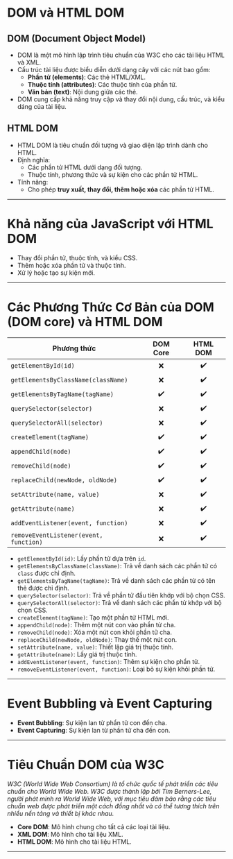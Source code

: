 # DOM và HTML DOM

## DOM (Document Object Model)

-   DOM là một mô hình lập trình tiêu chuẩn của W3C cho các tài liệu HTML và XML.
-   Cấu trúc tài liệu được biểu diễn dưới dạng cây với các nút bao gồm:
    -   **Phần tử (elements)**: Các thẻ HTML/XML.
    -   **Thuộc tính (attributes)**: Các thuộc tính của phần tử.
    -   **Văn bản (text)**: Nội dung giữa các thẻ.
-   DOM cung cấp khả năng truy cập và thay đổi nội dung, cấu trúc, và kiểu dáng của tài liệu.

## HTML DOM

-   HTML DOM là tiêu chuẩn đối tượng và giao diện lập trình dành cho HTML.
-   Định nghĩa:
    -   Các phần tử HTML dưới dạng đối tượng.
    -   Thuộc tính, phương thức và sự kiện cho các phần tử HTML.
-   Tính năng:
    -   Cho phép **truy xuất, thay đổi, thêm hoặc xóa** các phần tử HTML.

---

# Khả năng của JavaScript với HTML DOM

-   Thay đổi phần tử, thuộc tính, và kiểu CSS.
-   Thêm hoặc xóa phần tử và thuộc tính.
-   Xử lý hoặc tạo sự kiện mới.

---

# Các Phương Thức Cơ Bản của DOM (DOM core) và HTML DOM

| Phương thức                            | DOM Core   | HTML DOM   |
|----------------------------------------|:----------:|:----------:|
| `getElementById(id)`                   | ❌         | ✔️        |
| `getElementsByClassName(className)`    | ❌         | ✔️        |
| `getElementsByTagName(tagName)`        | ✔️         | ✔️        |
| `querySelector(selector)`              | ❌         | ✔️        |
| `querySelectorAll(selector)`           | ❌         | ✔️        |
| `createElement(tagName)`               | ✔️         | ✔️        |
| `appendChild(node)`                    | ✔️         | ✔️        |
| `removeChild(node)`                    | ✔️         | ✔️        |
| `replaceChild(newNode, oldNode)`       | ✔️         | ✔️        |
| `setAttribute(name, value)`            | ❌         | ✔️        |
| `getAttribute(name)`                   | ❌         | ✔️        |
| `addEventListener(event, function)`    | ❌         | ✔️        |
| `removeEventListener(event, function)` | ❌         | ✔️        |

-   `getElementById(id)`: Lấy phần tử dựa trên `id`.
-   `getElementsByClassName(className)`: Trả về danh sách các phần tử có `class` được chỉ định.
-   `getElementsByTagName(tagName)`: Trả về danh sách các phần tử có tên thẻ được chỉ định.
-   `querySelector(selector)`: Trả về phần tử đầu tiên khớp với bộ chọn CSS.
-   `querySelectorAll(selector)`: Trả về danh sách các phần tử khớp với bộ chọn CSS.
-   `createElement(tagName)`: Tạo một phần tử HTML mới.
-   `appendChild(node)`: Thêm một nút con vào phần tử cha.
-   `removeChild(node)`: Xóa một nút con khỏi phần tử cha.
-   `replaceChild(newNode, oldNode)`: Thay thế một nút con.
-   `setAttribute(name, value)`: Thiết lập giá trị thuộc tính.
-   `getAttribute(name)`: Lấy giá trị thuộc tính.
-   `addEventListener(event, function)`: Thêm sự kiện cho phần tử.
-   `removeEventListener(event, function)`: Loại bỏ sự kiện khỏi phần tử.

---

# Event Bubbling và Event Capturing

-   **Event Bubbling**: Sự kiện lan từ phần tử con đến cha.
-   **Event Capturing**: Sự kiện lan từ phần tử cha đến con.

---

# Tiêu Chuẩn DOM của W3C
*W3C (World Wide Web Consortium) là tổ chức quốc tế phát triển các tiêu chuẩn cho World Wide Web. W3C được thành lập bởi Tim Berners-Lee, người phát minh ra World Wide Web, với mục tiêu đảm bảo rằng các tiêu chuẩn web được phát triển một cách đồng nhất và có thể tương thích trên nhiều nền tảng và thiết bị khác nhau.*

-   **Core DOM**: Mô hình chung cho tất cả các loại tài liệu.
-   **XML DOM**: Mô hình cho tài liệu XML.
-   **HTML DOM**: Mô hình cho tài liệu HTML.

---
